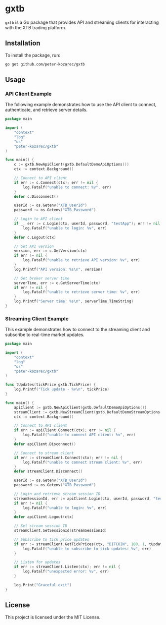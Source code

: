 # gxtb

`gxtb` is a Go package that provides API and streaming clients for interacting with the XTB trading platform.

## Installation

To install the package, run:

```sh
go get github.com/peter-kozarec/gxtb
```

## Usage

### API Client Example

The following example demonstrates how to use the API client to connect, authenticate, and retrieve server details.

```go
package main

import (
	"context"
	"log"
	"os"
	"peter-kozarec/gxtb"
)

func main() {
	c := gxtb.NewApiClient(gxtb.DefaultDemoApiOptions())
	ctx := context.Background()

	// Connect to API client
	if err := c.Connect(ctx); err != nil {
		log.Fatalf("unable to connect: %v", err)
	}
	defer c.Disconnect()

	userId := os.Getenv("XTB_UserId")
	password := os.Getenv("XTB_Password")

	// Login to API client
	if _, err := c.Login(ctx, userId, password, "testApp"); err != nil {
		log.Fatalf("unable to login: %v", err)
	}
	defer c.Logout(ctx)

	// Get API version
	version, err := c.GetVersion(ctx)
	if err != nil {
		log.Fatalf("unable to retrieve API version: %v", err)
	}
	log.Printf("API version: %s\n", version)

	// Get broker server time
	serverTime, err := c.GetServerTime(ctx)
	if err != nil {
		log.Fatalf("unable to retrieve server time: %v", err)
	}
	log.Printf("Server time: %s\n", serverTime.TimeString)
}
```

### Streaming Client Example

This example demonstrates how to connect to the streaming client and subscribe to real-time market updates.

```go
package main

import (
	"context"
	"log"
	"os"
	"peter-kozarec/gxtb"
)

func tUpdates(tickPrice gxtb.TickPrice) {
	log.Printf("Tick update - %v\n", tickPrice)
}

func main() {
	apiClient := gxtb.NewApiClient(gxtb.DefaultDemoApiOptions())
	streamClient := gxtb.NewStreamClient(gxtb.DefaultDemoStreamOptions())
	ctx := context.Background()

	// Connect to API client
	if err := apiClient.Connect(ctx); err != nil {
		log.Fatalf("unable to connect API client: %v", err)
	}
	defer apiClient.Disconnect()

	// Connect to stream client
	if err := streamClient.Connect(ctx); err != nil {
		log.Fatalf("unable to connect stream client: %v", err)
	}
	defer streamClient.Disconnect()

	userId := os.Getenv("XTB_UserId")
	password := os.Getenv("XTB_Password")

	// Login and retrieve stream session ID
	streamSessionId, err := apiClient.Login(ctx, userId, password, "testApp")
	if err != nil {
		log.Fatalf("unable to login: %v", err)
	}
	defer apiClient.Logout(ctx)

	// Set stream session ID
	streamClient.SetSessionId(streamSessionId)

	// Subscribe to tick price updates
	if err := streamClient.GetTickPrices(ctx, "BITCOIN", 100, 1, tUpdates); err != nil {
		log.Fatalf("unable to subscribe to tick updates: %v", err)
	}

	// Listen for updates
	if err := streamClient.Listen(ctx); err != nil {
		log.Fatalf("unexpected error: %v", err)
	}

	log.Print("Graceful exit")
}
```

## License

This project is licensed under the MIT License.

